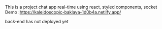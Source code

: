 This is a project chat app real-time using react, styled components, socket
Demo :https://kaleidoscopic-baklava-1d0b4a.netlify.app/

back-end has not deployed yet
